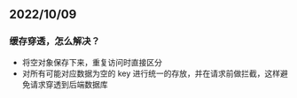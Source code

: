 ## 2022/10/09

### 缓存穿透，怎么解决？

- 将空对象保存下来，重复访问时直接区分
- 对所有可能对应数据为空的 key 进行统一的存放，并在请求前做拦截，这样避免请求穿透到后端数据库